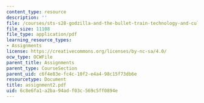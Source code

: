 ```yaml
---
content_type: resource
description: ''
file: /courses/sts-s28-godzilla-and-the-bullet-train-technology-and-culture-in-modern-japan-fall-2005/6c8e6fa1a2ba94adf03c569c5ff0894e_assignment2.pdf
file_size: 11108
file_type: application/pdf
learning_resource_types:
- Assignments
license: https://creativecommons.org/licenses/by-nc-sa/4.0/
ocw_type: OCWFile
parent_title: Assignments
parent_type: CourseSection
parent_uid: c6f4e83e-fc4c-10f2-e4a4-98c15f73db6e
resourcetype: Document
title: assignment2.pdf
uid: 6c8e6fa1-a2ba-94ad-f03c-569c5ff0894e
---
```

